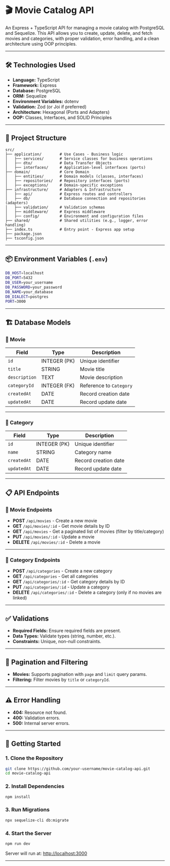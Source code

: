 
# 🎬 Movie Catalog API

An Express + TypeScript API for managing a movie catalog with PostgreSQL and Sequelize. This API allows you to create, update, delete, and fetch movies and categories, with proper validation, error handling, and a clean architecture using OOP principles.

---

## 🛠️ Technologies Used
- **Language:** TypeScript
- **Framework:** Express
- **Database:** PostgreSQL
- **ORM:** Sequelize
- **Environment Variables:** dotenv
- **Validation:** Zod (or Joi if preferred)
- **Architecture:** Hexagonal (Ports and Adapters)
- **OOP:** Classes, Interfaces, and SOLID Principles

---

## 📂 Project Structure
```
src/
├── application/        # Use Cases - Business logic
│   ├── services/       # Service classes for business operations
│   ├── dto/            # Data Transfer Objects
│   ├── interfaces/     # Application-level interfaces (ports)
├── domain/             # Core Domain
│   ├── entities/       # Domain models (classes, interfaces)
│   ├── repositories/   # Repository interfaces (ports)
│   ├── exceptions/     # Domain-specific exceptions
├── infrastructure/     # Adapters & Infrastructure
│   ├── api/            # Express routes and controllers
│   ├── db/             # Database connection and repositories (adapters)
│   ├── validation/     # Validation schemas
│   ├── middleware/     # Express middleware
│   ├── config/         # Environment and configuration files
├── shared/             # Shared utilities (e.g., logger, error handling)
├── index.ts            # Entry point - Express app setup
├── package.json
├── tsconfig.json
```

---

## 📦 Environment Variables (`.env`)
```bash
DB_HOST=localhost
DB_PORT=5432
DB_USER=your_username
DB_PASSWORD=your_password
DB_NAME=your_database
DB_DIALECT=postgres
PORT=3000
```

---

## 🏗️ Database Models

### 🎥 Movie
| Field          | Type         | Description                         |
| -------------- | ------------ | ----------------------------------- |
| `id`           | INTEGER (PK) | Unique identifier                   |
| `title`        | STRING       | Movie title                         |
| `description`  | TEXT         | Movie description                   |
| `categoryId`   | INTEGER (FK) | Reference to `Category`             |
| `createdAt`    | DATE         | Record creation date                |
| `updatedAt`    | DATE         | Record update date                  |

---

### 📂 Category
| Field          | Type         | Description                         |
| -------------- | ------------ | ----------------------------------- |
| `id`           | INTEGER (PK) | Unique identifier                   |
| `name`         | STRING       | Category name                       |
| `createdAt`    | DATE         | Record creation date                |
| `updatedAt`    | DATE         | Record update date                  |

---

## 📋 API Endpoints

### 🎥 Movie Endpoints
- **POST** `/api/movies` - Create a new movie
- **GET** `/api/movies/:id` - Get movie details by ID
- **GET** `/api/movies` - Get a paginated list of movies (filter by title/category)
- **PUT** `/api/movies/:id` - Update a movie
- **DELETE** `/api/movies/:id` - Delete a movie

---

### 📂 Category Endpoints
- **POST** `/api/categories` - Create a new category
- **GET** `/api/categories` - Get all categories
- **GET** `/api/categories/:id` - Get category details by ID
- **PUT** `/api/categories/:id` - Update a category
- **DELETE** `/api/categories/:id` - Delete a category (only if no movies are linked)

---

## ✅ Validations
- **Required Fields:** Ensure required fields are present.
- **Data Types:** Validate types (string, number, etc.).
- **Constraints:** Unique, non-null constraints.

---

## 🔄 Pagination and Filtering
- **Movies:** Supports pagination with `page` and `limit` query params.
- **Filtering:** Filter movies by `title` or `categoryId`.

---

## ⚠️ Error Handling
- **404:** Resource not found.
- **400:** Validation errors.
- **500:** Internal server errors.

---

## 🚀 Getting Started

### 1. Clone the Repository
```bash
git clone https://github.com/your-username/movie-catalog-api.git
cd movie-catalog-api
```

### 2. Install Dependencies
```bash
npm install
```

### 3. Run Migrations
```bash
npx sequelize-cli db:migrate
```

### 4. Start the Server
```bash
npm run dev
```

Server will run at: [http://localhost:3000](http://localhost:3000)

---